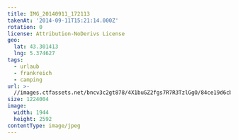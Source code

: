 ```yaml
---
title: IMG_20140911_172113
takenAt: '2014-09-11T15:21:14.000Z'
rotation: 0
license: Attribution-NoDerivs License
geo:
  lat: 43.301413
  lng: 5.374627
tags:
  - urlaub
  - frankreich
  - camping
url: >-
  //images.ctfassets.net/bncv3c2gt878/4X1buGZ2fgs7R7R3TzlGgO/84ce19d6cbe1adc6836f906ea7d8b857/img_20140911_172113_28278608246_o
size: 1224004
image:
  width: 1944
  height: 2592
contentType: image/jpeg
---
```


